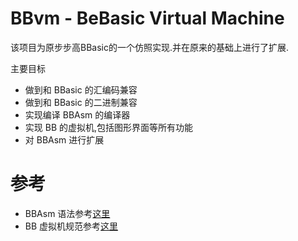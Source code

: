 BBvm - BeBasic Virtual Machine
===========================

该项目为原步步高BBasic的一个仿照实现.并在原来的基础上进行了扩展.

主要目标

* 做到和 BBasic 的汇编码兼容
* 做到和 BBasic 的二进制兼容
* 实现编译 BBAsm 的编译器
* 实现 BB 的虚拟机,包括图形界面等所有功能
* 对 BBAsm 进行扩展

参考
====

* BBAsm 语法参考[这里][bbasm-g4]
* BB 虚拟机规范参考[这里][bbasm-g4]

 [bbasm-g4]:https://github.com/wenerme/bbvm/blob/master/doc/grammar/BBAsm.g4
 [bbvm-spec]:https://github.com/wenerme/bbvm/blob/master/doc/bbvm-spec.md
